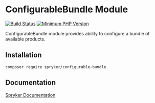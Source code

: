 # ConfigurableBundle Module
[![Build Status](https://travis-ci.org/spryker/configurable-bundle.svg)](https://travis-ci.org/spryker/configurable-bundle)
[![Minimum PHP Version](https://img.shields.io/badge/php-%3E%3D%207.2-8892BF.svg)](https://php.net/)

ConfigurableBundle module provides ability to configure a bundle of available products.

## Installation

```
composer require spryker/configurable-bundle
```

## Documentation

[Spryker Documentation](https://academy.spryker.com/developing_with_spryker/module_guide/modules.html)
